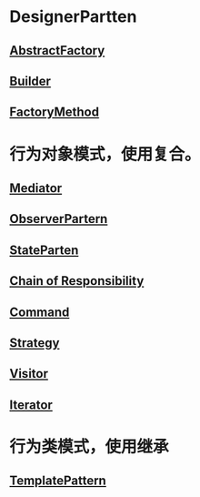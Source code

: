 # DesignerPartten
## [AbstractFactory](https://github.com/senbieWang/DesignerPartten/tree/master/AbstractFactory)
## [Builder](https://github.com/senbieWang/DesignerPartten/tree/master/Builder)
## [FactoryMethod](https://github.com/senbieWang/DesignerPartten/tree/master/FactoryMethod)
# 行为对象模式，使用复合。
## [Mediator](https://github.com/senbieWang/DesignerPartten/tree/master/Mediator)
## [ObserverPartern](https://github.com/senbieWang/DesignerPartten/tree/master/Observer)
## [StateParten](https://github.com/senbieWang/DesignerPartten/tree/master/StatePartern)
## [Chain of Responsibility]()
## [Command]()
## [Strategy]()
## [Visitor]()
## [Iterator]()
# 行为类模式，使用继承
## [TemplatePattern](https://github.com/senbieWang/DesignerPartten/tree/master/TemplatePattern)
